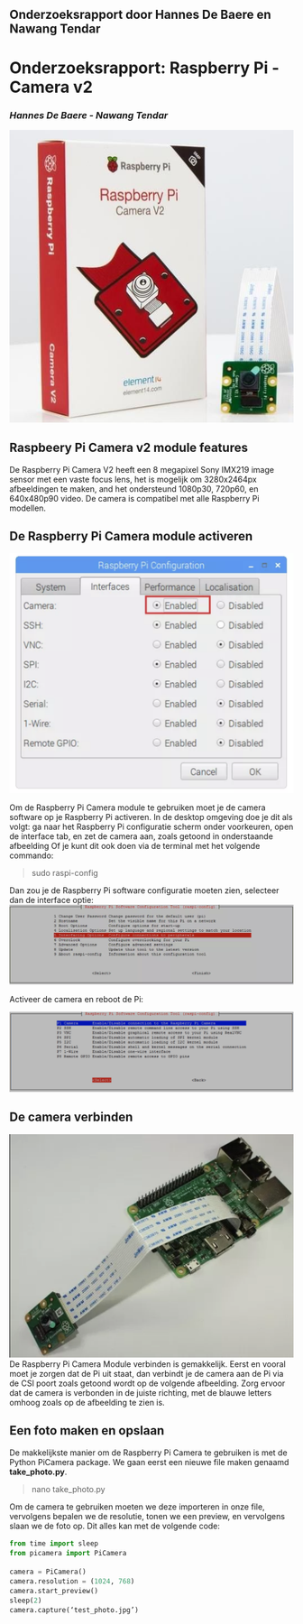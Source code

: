 ## Onderzoeksrapport door Hannes De Baere en Nawang Tendar


# Onderzoeksrapport: Raspberry Pi - Camera v2
### *Hannes De Baere - Nawang Tendar*
![Github Logo](assets/images/picamera_27_web.jpg)

## Raspbeery Pi Camera v2 module features
De Raspberry Pi Camera V2 heeft een 8 megapixel Sony IMX219 image sensor met een vaste focus lens, het is mogelijk om 3280x2464px afbeeldingen te maken, and het ondersteund 1080p30, 720p60, en 640x480p90 video. De camera is compatibel met alle Raspberry Pi modellen. 

## De Raspberry Pi Camera module activeren
![Github Logo](assets/images/Schermafbeelding&#32;2019-03-26&#32;om&#32;12.51.47.png)

Om de Raspberry Pi Camera module te gebruiken moet je de camera software op je Raspberry Pi activeren. In de desktop omgeving doe je dit als volgt: ga naar het Raspberry Pi configuratie scherm onder voorkeuren, open de interface tab, en zet de camera aan, zoals getoond in onderstaande afbeelding 
Of je kunt dit ook doen via de terminal met het volgende commando:
> sudo raspi-config

Dan zou je de Raspberry Pi software configuratie moeten zien, selecteer dan de interface optie:
![Github Logo](assets/images/Schermafbeelding&#32;2019-03-26&#32;om&#32;12.55.24.png)

Activeer de camera en reboot de Pi:

![Github Logo](assets/images/Schermafbeelding&#32;2019-03-26&#32;om&#32;12.55.32.png)

## De camera verbinden
![Github Logo](assets/images/Schermafbeelding&#32;2019-03-26&#32;om&#32;12.00.30.png)
De Raspberry Pi Camera Module verbinden is gemakkelijk. Eerst en vooral moet je zorgen dat de Pi uit staat, dan verbindt je de camera aan de Pi via de CSI poort zoals getoond wordt op de volgende afbeelding. Zorg ervoor dat de camera is verbonden in de juiste richting, met de blauwe letters omhoog zoals op de afbeelding te zien is.

## Een foto maken en opslaan
De makkelijkste manier om de Raspberry Pi Camera te gebruiken is met de Python PiCamera package.
We gaan eerst een nieuwe file maken genaamd **take_photo.py**.

>nano take_photo.py

Om de camera te gebruiken moeten we deze importeren in onze file, vervolgens bepalen we de resolutie, tonen we een preview, en vervolgens slaan we de foto op. Dit alles kan met de volgende code:
```python
from time import sleep
from picamera import PiCamera
 
camera = PiCamera()
camera.resolution = (1024, 768)
camera.start_preview()
sleep(2)
camera.capture(‘test_photo.jpg’)
```
